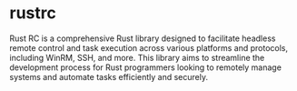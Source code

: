 # rustrc
Rust RC is a comprehensive Rust library designed to facilitate headless remote control and task execution across various platforms and protocols, including WinRM, SSH, and more. This library aims to streamline the development process for Rust programmers looking to remotely manage systems and automate tasks efficiently and securely.
